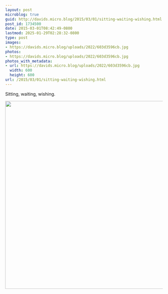 ```yaml
---
layout: post
microblog: true
guid: http://davids.micro.blog/2015/03/01/sitting-waiting-wishing.html
post_id: 1734500
date: 2015-03-01T08:42:49-0800
lastmod: 2025-01-29T02:28:32-0800
type: post
images:
- https://davids.micro.blog/uploads/2022/603d3596cb.jpg
photos:
- https://davids.micro.blog/uploads/2022/603d3596cb.jpg
photos_with_metadata:
- url: https://davids.micro.blog/uploads/2022/603d3596cb.jpg
  width: 600
  height: 600
url: /2015/03/01/sitting-waiting-wishing.html
---
```

Sitting, waiting, wishing.

<img src="/uploads/2022/603d3596cb.jpg" width="600" height="600" alt="">
